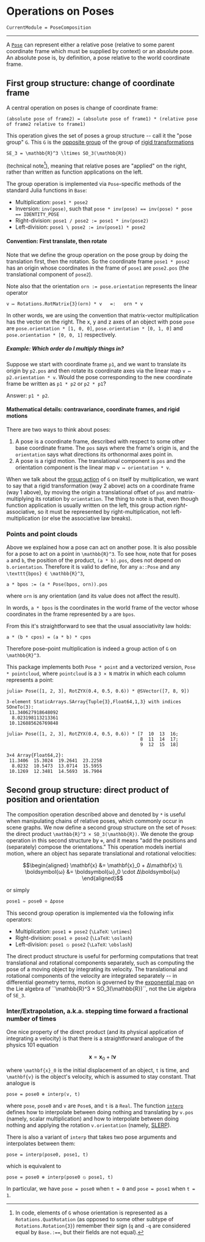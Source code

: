 # Operations on Poses

```@meta
CurrentModule = PoseComposition
```

---

A [`Pose`](@ref) can represent either a relative pose (relative to some parent
coordinate frame which must be supplied by context) or an absolute pose.  An
absolute pose is, by definition, a pose relative to the world coordinate frame.

## First group structure: change of coordinate frame

A central operation on poses is change of coordinate frame:

```
(absolute pose of frame2) = (absolute pose of frame1) * (relative pose of frame2 relative to frame1)
```

This operation gives the set of poses a group structure -- call it the "pose
group" ``G``.  This ``G`` is the
[opposite group](https://en.wikipedia.org/wiki/Opposite_group) of the group of
[rigid transformations](https://en.wikipedia.org/wiki/Special_Euclidean_group)

``SE_3 = \mathbb{R}^3 \ltimes SO_3(\mathbb{R})``

(technical note[^1]), meaning that relative poses are "applied" on the right,
rather than written as function applications on the left.

[^1]:
    In code, elements of ``G`` whose orientation is represented as a
    `Rotations.QuatRotation` (as opposed to some other subtype of
    `Rotations.Rotation{3}`) remember their sign (`q` and `-q` are considered
    equal by `Base.:==`, but their fields are not equal).

The group operation is implemented via `Pose`-specific methods of the standard
Julia functions in `Base`:

* Multiplication: `pose1 * pose2`
* Inversion: `inv(pose)`, such that
  `pose * inv(pose) == inv(pose) * pose == IDENTITY_POSE`
* Right-division: `pose1 / pose2 := pose1 * inv(pose2)`
* Left-division: `pose1 \ pose2 := inv(pose1) * pose2`

#### Convention: First translate, then rotate

Note that we define the group operation on the pose group by doing the
translation first, then the rotation.  So the coordinate frame `pose1 * pose2`
has an origin whose coordinates in the frame of `pose1` are `pose2.pos` (the
translational component of `pose2`).

Note also that the orientation `orn := pose.orientation` represents the linear
operator

    v ↦ Rotations.RotMatrix{3}(orn) * v   =:   orn * v

In other words, we are using the convention that matrix-vector multiplication
has the vector on the right.  The x, y and z axes of an object with pose `pose`
are `pose.orientation * [1, 0, 0]`, `pose.orientation * [0, 1, 0]` and
`pose.orientation * [0, 0, 1]` respectively.

##### Example: Which order do I multiply things in?

Suppose we start with coordinate frame `p1`, and we want to translate its
origin by `p2.pos` and then rotate its coordinate axes via the linear map
`v ↦ p2.orientation * v`.  Would the pose corresponding to the new coordinate
frame be written as `p1 * p2` or `p2 * p1`?

Answer: `p1 * p2`.

#### Mathematical details: contravariance, coordinate frames, and rigid motions

There are two ways to think about poses:

1. A pose is a coordinate frame, described with respect to some other base
   coordinate frame.  The `pos` says where the frame's origin is, and the
   `orientation` says what directions its orthonormal axes point in.
2. A pose is a rigid motion.  The translational component is `pos` and the
   orientation component is the linear map `v ↦ orientation * v`.

When we talk about the [group
action](https://en.wikipedia.org/wiki/Group_action_(mathematics)) of ``G`` on
itself by multiplication, we want to say that a rigid transformation (way 2
above) acts on a coordinate frame (way 1 above), by moving the origin a
translational offset of `pos` and matrix-multiplying its rotation by
`orientation`.  The thing to note is that, even though function application is
usually written on the left, this group action *right*-associative, so it must
be represented by right-multiplication, not left-multiplication (or else the
associative law breaks).

### Points and point clouds

Above we explained how a pose can act on another pose.  It is also possible for
a pose to act on a point in ``\mathbb{R}^3``.  To see how, note that for poses
`a` and `b`, the position of the product, `(a * b).pos`, does not depend on
`b.orientation`.  Therefore it is valid to define, for any `a::Pose` and any
``\texttt{bpos} ∈ \mathbb{R}^3``,

    a * bpos := (a * Pose(bpos, orn)).pos

where `orn` is any orientation (and its value does not affect the result).

In words, `a * bpos` is the coordinates in the world frame of the vector whose
coordinates in the frame represented by `a` are `bpos`.

From this it's straightforward to see that the usual associativity law holds:

    a * (b * cpos) = (a * b) * cpos

Therefore pose–point multiplication is indeed a group action of ``G`` on
``\mathbb{R}^3``.

This package implements both `Pose * point` and a vectorized version, `Pose *
pointcloud`, where `pointcloud` is a ``3 × N`` matrix in which each column
represents a point:

```julia-repl
julia> Pose([1, 2, 3], RotZYX(0.4, 0.5, 0.6)) * @SVector([7, 8, 9])

3-element StaticArrays.SArray{Tuple{3},Float64,1,3} with indices SOneTo(3):
 11.340627918648092
  8.023198113213361
 10.126885626769848

julia> Pose([1, 2, 3], RotZYX(0.4, 0.5, 0.6)) * [7  10  13  16;
                                                 8  11  14  17;
                                                 9  12  15  18]

3×4 Array{Float64,2}:
 11.3406  15.3024  19.2641  23.2258
  8.0232  10.5473  13.0714  15.5955
 10.1269  12.3481  14.5693  16.7904
```


## Second group structure: direct product of position and orientation

The composition operation described above and denoted by `*` is useful when
manipulating chains of relative poses, which commonly occur in scene graphs.
We now define a second group structure on the set of `Pose`s: the direct
product ``\mathbb{R}^3 × SO_3(\mathbb{R})``.  We denote the group operation in
this second structure by `⊗`, and it means "add the positions and (separately)
compose the orientations."  This operation models inertial motion, where an
object has separate translational and rotational velocities:

```math
\begin{aligned}
\mathbf{x} &= \mathbf{x}_0 + Δ\mathbf{x} \\
\boldsymbol{ω} &= \boldsymbol{ω}_0 \cdot Δ\boldsymbol{ω}
\end{aligned}
```

or simply

```julia
pose1 = pose0 ⊗ Δpose
```

This second group operation is implemented via the following infix operators:

* Multiplication: `pose1 ⊗ pose2` (``\LaTeX``: `\otimes`)
* Right-division: `pose1 ⊘ pose2` (``\LaTeX``: `\oslash`)
* Left-division: `pose1 ⦸ pose2` (``\LaTeX``: `\obslash`)

The direct product structure is useful for performing computations that treat
translational and rotational components separately, such as computing the pose
of a moving object by integrating its velocity.  The translational and
rotational components of the velocity are integrated separately -- in
differential geometry terms, motion is governed by the [exponential
map](https://en.wikipedia.org/wiki/Exponential_map_(Lie_theory)) on the Lie
algebra of ``\mathbb{R}^3 × SO_3(\mathbb{R})``, not the Lie algebra of
``SE_3``.

### Inter/Extrapolation, a.k.a. stepping time forward a fractional number of times

One nice property of the direct product (and its physical application of
integrating a velocity) is that there is a straightforward analogue of the
physics 101 equation

```math
\mathbf{x} = \mathbf{x}_0 + t \mathbf{v}
```

where ``\mathbf{x}_0`` is the initial displacement of an object, ``t`` is time,
and ``\mathbf{v}`` is the object's velocity, which is assumed to stay constant.
That analogue is

    pose = pose0 ⊗ interp(v, t)

where `pose`, `pose0` and `v` are `Pose`s, and `t` is a `Real`.  The function
[`interp`](@ref) defines how to interpolate between doing nothing and
translating by `v.pos` (namely, scalar multiplication) and how to interpolate
between doing nothing and applying the rotation `v.orientation` (namely,
[SLERP](https://en.wikipedia.org/wiki/Slerp#Quaternion_Slerp)).

There is also a variant of `interp` that takes two pose arguments and
interpolates between them:

    pose = interp(pose0, pose1, t)

which is equivalent to

    pose = pose0 ⊗ interp(pose0 ⦸ pose1, t)

In particular, we have `pose = pose0` when `t = 0` and `pose = pose1` when `t =
1`.
